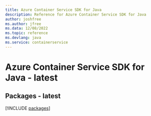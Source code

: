 ```yaml
---
title: Azure Container Service SDK for Java
description: Reference for Azure Container Service SDK for Java
author: joshfree
ms.author: jfree
ms.data: 12/08/2022
ms.topic: reference
ms.devlang: java
ms.service: containerservice
---
```

# Azure Container Service SDK for Java - latest
## Packages - latest
[!INCLUDE [packages](container-service-index.md)]